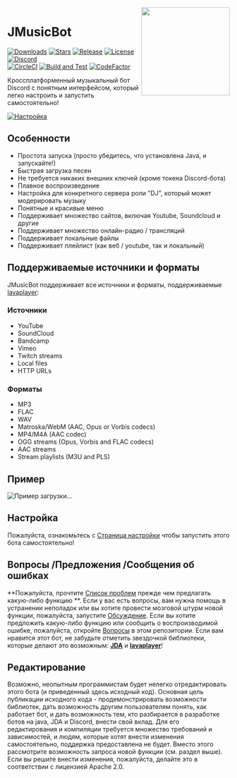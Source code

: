 <img align="right" src="https://i.imgur.com/zrE80HY.png" height="200" width="200">

# JMusicBot

[![Downloads](https://img.shields.io/github/downloads/jagrosh/MusicBot/total.svg)](https://github.com/jagrosh/MusicBot/releases/latest)
[![Stars](https://img.shields.io/github/stars/jagrosh/MusicBot.svg)](https://github.com/jagrosh/MusicBot/stargazers)
[![Release](https://img.shields.io/github/release/jagrosh/MusicBot.svg)](https://github.com/jagrosh/MusicBot/releases/latest)
[![License](https://img.shields.io/github/license/jagrosh/MusicBot.svg)](https://github.com/jagrosh/MusicBot/blob/master/LICENSE)
[![Discord](https://discordapp.com/api/guilds/147698382092238848/widget.png)](https://discord.gg/0p9LSGoRLu6Pet0k)<br>
[![CircleCI](https://dl.circleci.com/status-badge/img/gh/jagrosh/MusicBot/tree/master.svg?style=svg)](https://dl.circleci.com/status-badge/redirect/gh/jagrosh/MusicBot/tree/master)
[![Build and Test](https://github.com/jagrosh/MusicBot/actions/workflows/build-and-test.yml/badge.svg)](https://github.com/jagrosh/MusicBot/actions/workflows/build-and-test.yml)
[![CodeFactor](https://www.codefactor.io/repository/github/jagrosh/musicbot/badge)](https://www.codefactor.io/repository/github/jagrosh/musicbot)

Кроссплатформенный музыкальный бот Discord с понятным интерфейсом, который легко настроить и запустить самостоятельно!

[![Настройка](http://i.imgur.com/VvXYp5j.png)](https://jmusicbot.com/setup)

## Особенности
 * Простота запуска (просто убедитесь, что установлена Java, и запускайте!)
 * Быстрая загрузка песен
 * Не требуется никаких внешних ключей (кроме токена Discord-бота)
 * Плавное воспроизведение
 * Настройка для конкретного сервера роли "DJ", который может модерировать музыку
 * Понятные и красивые меню
 * Поддерживает множество сайтов, включая Youtube, Soundcloud и другие
 * Поддерживает множество онлайн-радио / трансляций
 * Поддерживает локальные файлы
 * Поддерживает плейлист (как веб / youtube, так и локальный)

## Поддерживаемые источники и форматы
JMusicBot поддерживает все источники и форматы, поддерживаемые [lavaplayer](https://github.com/sedmelluq/lavaplayer#supported-formats):
### Источники
  * YouTube
  * SoundCloud
  * Bandcamp
  * Vimeo
  * Twitch streams
  * Local files
  * HTTP URLs
### Форматы
  * MP3
  * FLAC
  * WAV
  * Matroska/WebM (AAC, Opus or Vorbis codecs)
  * MP4/M4A (AAC codec)
  * OGG streams (Opus, Vorbis and FLAC codecs)
  * AAC streams
  * Stream playlists (M3U and PLS)

## Пример
![Пример загрузки...](https://i.imgur.com/kVtTKvS.gif)

## Настройка
Пожалуйста, ознакомьтесь с [Страница настройки](https://jmusicbot.com/setup) чтобы запустить этого бота самостоятельно!

## Вопросы /Предложения /Сообщения об ошибках
**Пожалуйста, прочтите [Список проблем](https://github.com/jagrosh/MusicBot/issues) прежде чем предлагать какую-либо функцию **. Если у вас есть вопросы, вам нужна помощь в устранении неполадок или вы хотите провести мозговой штурм новой функции, пожалуйста, запустите [Обсуждение](https://github.com/jagrosh/MusicBot/discussions). Если вы хотите предложить какую-либо функцию или сообщить о воспроизводимой ошибке, пожалуйста, откройте [Вопросы](https://github.com/jagrosh/MusicBot/issues) в этом репозитории. Если вам нравится этот бот, не забудьте отметить звездочкой библиотеки, которые делают это возможным: [**JDA**](https://github.com/DV8FromTheWorld/JDA) и [**lavaplayer**](https://github.com/sedmelluq/lavaplayer)!

## Редактирование
Возможно, неопытным программистам будет нелегко отредактировать этого бота (и приведенный здесь исходный код). Основная цель публикации исходного кода - продемонстрировать возможности библиотек, дать возможность другим пользователям понять, как работает бот, и дать возможность тем, кто разбирается в разработке ботов на java, JDA и Discord, внести свой вклад. Для его редактирования и компиляции требуется множество требований и зависимостей, и людям, которые хотят внести изменения самостоятельно, поддержка предоставлена не будет. Вместо этого рассмотрите возможность запроса новой функции (см. раздел выше). Если вы решите внести изменения, пожалуйста, делайте это в соответствии с лицензией Apache 2.0.
